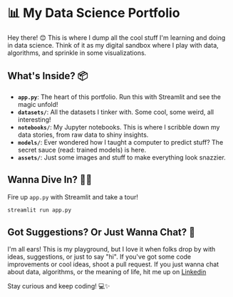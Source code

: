 
# 📊 My Data Science Portfolio

Hey there! 😊 This is where I dump all the cool stuff I'm learning and doing in data science. Think of it as my digital sandbox where I play with data, algorithms, and sprinkle in some visualizations.

## What's Inside? 📦

- **`app.py`**: The heart of this portfolio. Run this with Streamlit and see the magic unfold!
- **`datasets/`**: All the datasets I tinker with. Some cool, some weird, all interesting!
- **`notebooks/`**: My Jupyter notebooks. This is where I scribble down my data stories, from raw data to shiny insights.
- **`models/`**: Ever wondered how I taught a computer to predict stuff? The secret sauce (read: trained models) is here.
- **`assets/`**: Just some images and stuff to make everything look snazzier.

## Wanna Dive In? 🏊‍♂️

Fire up `app.py` with Streamlit and take a tour!

```bash
streamlit run app.py
```

## Got Suggestions? Or Just Wanna Chat? 🚀

I'm all ears! This is my playground, but I love it when folks drop by with ideas, suggestions, or just to say "hi". If you've got some code improvements or cool ideas, shoot a pull request. If you just wanna chat about data, algorithms, or the meaning of life, hit me up on [Linkedin](https://www.linkedin.com/in/stephany-vargas)

Stay curious and keep coding! 💻✨

